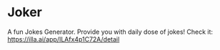 # Joker
A fun Jokes Generator. Provide you with daily dose of jokes! Check it: https://illa.ai/app/ILAfx4p1C72A/detail

